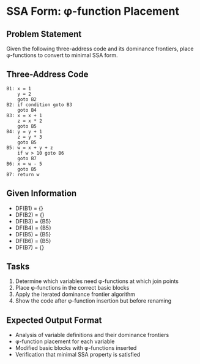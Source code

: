 # SSA Form: φ-function Placement

## Problem Statement
Given the following three-address code and its dominance frontiers, place φ-functions to convert to minimal SSA form.

## Three-Address Code
```
B1: x = 1
    y = 2
    goto B2
B2: if condition goto B3
    goto B4
B3: x = x + 1
    z = x * 2
    goto B5
B4: y = y + 1
    z = y * 3
    goto B5
B5: w = x + y + z
    if w > 10 goto B6
    goto B7
B6: x = w - 5
    goto B5
B7: return w
```

## Given Information
- DF(B1) = {}
- DF(B2) = {}
- DF(B3) = {B5}
- DF(B4) = {B5}
- DF(B5) = {B5}
- DF(B6) = {B5}
- DF(B7) = {}

## Tasks
1. Determine which variables need φ-functions at which join points
2. Place φ-functions in the correct basic blocks
3. Apply the iterated dominance frontier algorithm
4. Show the code after φ-function insertion but before renaming

## Expected Output Format
- Analysis of variable definitions and their dominance frontiers
- φ-function placement for each variable
- Modified basic blocks with φ-functions inserted
- Verification that minimal SSA property is satisfied